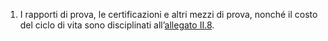 1. I rapporti di prova, le certificazioni e altri mezzi di prova, nonché il costo del ciclo di vita sono disciplinati all’[allegato II.8](/index.html?section=attachment-2-8&version=1). 
